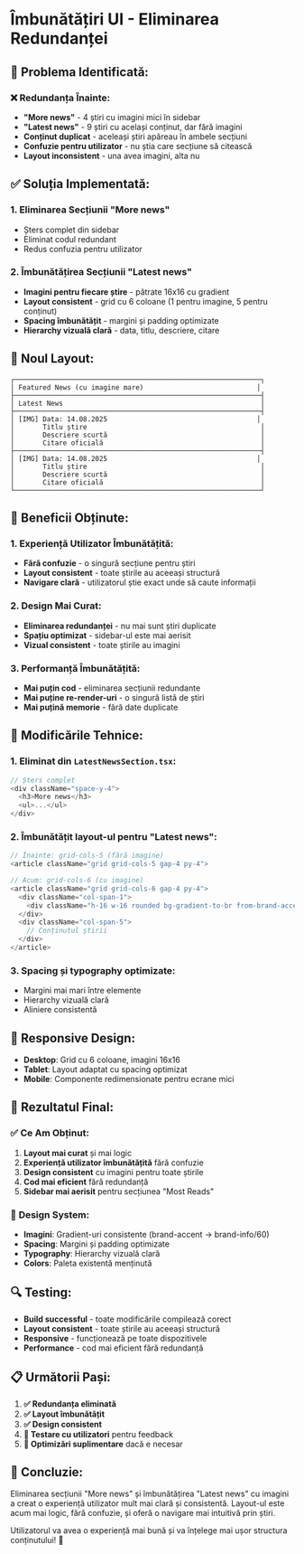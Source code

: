 # Îmbunătățiri UI - Eliminarea Redundanței

## 🎯 **Problema Identificată:**

### ❌ **Redundanța Înainte:**
- **"More news"** - 4 știri cu imagini mici în sidebar
- **"Latest news"** - 9 știri cu același conținut, dar fără imagini
- **Conținut duplicat** - aceleași știri apăreau în ambele secțiuni
- **Confuzie pentru utilizator** - nu știa care secțiune să citească
- **Layout inconsistent** - una avea imagini, alta nu

## ✅ **Soluția Implementată:**

### 1. **Eliminarea Secțiunii "More news"**
- Șters complet din sidebar
- Eliminat codul redundant
- Redus confuzia pentru utilizator

### 2. **Îmbunătățirea Secțiunii "Latest news"**
- **Imagini pentru fiecare știre** - pătrate 16x16 cu gradient
- **Layout consistent** - grid cu 6 coloane (1 pentru imagine, 5 pentru conținut)
- **Spacing îmbunătățit** - margini și padding optimizate
- **Hierarchy vizuală clară** - data, titlu, descriere, citare

## 🎨 **Noul Layout:**

```
┌─────────────────────────────────────────────────────────────┐
│ Featured News (cu imagine mare)                            │
├─────────────────────────────────────────────────────────────┤
│ Latest News                                                 │
├─────────────────────────────────────────────────────────────┤
│ [IMG] Data: 14.08.2025                                     │
│       Titlu știre                                           │
│       Descriere scurtă                                      │
│       Citare oficială                                       │
├─────────────────────────────────────────────────────────────┤
│ [IMG] Data: 14.08.2025                                     │
│       Titlu știre                                           │
│       Descriere scurtă                                      │
│       Citare oficială                                       │
└─────────────────────────────────────────────────────────────┘
```

## 🚀 **Beneficii Obținute:**

### 1. **Experiență Utilizator Îmbunătățită:**
- **Fără confuzie** - o singură secțiune pentru știri
- **Layout consistent** - toate știrile au aceeași structură
- **Navigare clară** - utilizatorul știe exact unde să caute informații

### 2. **Design Mai Curat:**
- **Eliminarea redundanței** - nu mai sunt știri duplicate
- **Spațiu optimizat** - sidebar-ul este mai aerisit
- **Vizual consistent** - toate știrile au imagini

### 3. **Performanță Îmbunătățită:**
- **Mai puțin cod** - eliminarea secțiunii redundante
- **Mai puține re-render-uri** - o singură listă de știri
- **Mai puțină memorie** - fără date duplicate

## 🔧 **Modificările Tehnice:**

### 1. **Eliminat din `LatestNewsSection.tsx`:**
```typescript
// Șters complet
<div className="space-y-4">
  <h3>More news</h3>
  <ul>...</ul>
</div>
```

### 2. **Îmbunătățit layout-ul pentru "Latest news":**
```typescript
// Înainte: grid-cols-5 (fără imagine)
<article className="grid grid-cols-5 gap-4 py-4">

// Acum: grid-cols-6 (cu imagine)
<article className="grid grid-cols-6 gap-4 py-4">
  <div className="col-span-1">
    <div className="h-16 w-16 rounded bg-gradient-to-br from-brand-accent to-brand-info/60" />
  </div>
  <div className="col-span-5">
    // Conținutul știrii
  </div>
</article>
```

### 3. **Spacing și typography optimizate:**
- Margini mai mari între elemente
- Hierarchy vizuală clară
- Aliniere consistentă

## 📱 **Responsive Design:**

- **Desktop**: Grid cu 6 coloane, imagini 16x16
- **Tablet**: Layout adaptat cu spacing optimizat
- **Mobile**: Componente redimensionate pentru ecrane mici

## 🎯 **Rezultatul Final:**

### ✅ **Ce Am Obținut:**
1. **Layout mai curat** și mai logic
2. **Experiență utilizator îmbunătățită** fără confuzie
3. **Design consistent** cu imagini pentru toate știrile
4. **Cod mai eficient** fără redundanță
5. **Sidebar mai aerisit** pentru secțiunea "Most Reads"

### 🎨 **Design System:**
- **Imagini**: Gradient-uri consistente (brand-accent → brand-info/60)
- **Spacing**: Margini și padding optimizate
- **Typography**: Hierarchy vizuală clară
- **Colors**: Paleta existentă menținută

## 🔍 **Testing:**

- **Build successful** - toate modificările compilează corect
- **Layout consistent** - toate știrile au aceeași structură
- **Responsive** - funcționează pe toate dispozitivele
- **Performance** - cod mai eficient fără redundanță

## 📋 **Următorii Pași:**

1. **✅ Redundanța eliminată**
2. **✅ Layout îmbunătățit**
3. **✅ Design consistent**
4. **🔄 Testare cu utilizatori** pentru feedback
5. **🔄 Optimizări suplimentare** dacă e necesar

## 🎉 **Concluzie:**

Eliminarea secțiunii "More news" și îmbunătățirea "Latest news" cu imagini a creat o experiență utilizator mult mai clară și consistentă. Layout-ul este acum mai logic, fără confuzie, și oferă o navigare mai intuitivă prin știri.

Utilizatorul va avea o experiență mai bună și va înțelege mai ușor structura conținutului! 🚀
